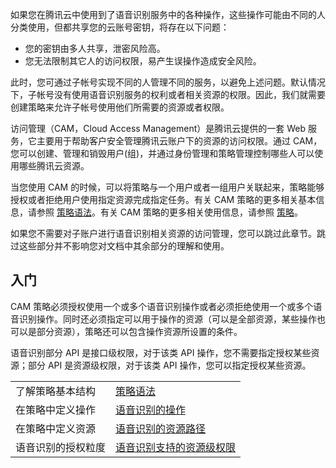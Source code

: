 如果您在腾讯云中使用到了语音识别服务中的各种操作，这些操作可能由不同的人分类使用，但都共享您的云账号密钥，将存在以下问题：
- 您的密钥由多人共享，泄密风险高。
- 您无法限制其它人的访问权限，易产生误操作造成安全风险。

此时，您可通过子帐号实现不同的人管理不同的服务，以避免上述问题。默认情况下，子帐号没有使用语音识别服务的权利或者相关资源的权限。因此，我们就需要创建策略来允许子帐号使用他们所需要的资源或者权限。

访问管理（CAM，Cloud Access Management）是腾讯云提供的一套 Web 服务，它主要用于帮助客户安全管理腾讯云账户下的资源的访问权限。通过 CAM，您可以创建、管理和销毁用户(组)，并通过身份管理和策略管理控制哪些人可以使用哪些腾讯云资源。

当您使用 CAM 的时候，可以将策略与一个用户或者一组用户关联起来，策略能够授权或者拒绝用户使用指定资源完成指定任务。有关 CAM 策略的更多相关基本信息，请参照 [策略语法](https://cloud.tencent.com/document/product/598/10603)。有关 CAM 策略的更多相关使用信息，请参照 [策略](https://cloud.tencent.com/document/product/598/10601)。

如果您不需要对子账户进行语音识别相关资源的访问管理，您可以跳过此章节。跳过这些部分并不影响您对文档中其余部分的理解和使用。

## 入门
CAM 策略必须授权使用一个或多个语音识别操作或者必须拒绝使用一个或多个语音识别操作。同时还必须指定可以用于操作的资源（可以是全部资源，某些操作也可以是部分资源），策略还可以包含操作资源所设置的条件。

语音识别部分 API 是接口级权限，对于该类 API 操作，您不需要指定授权某些资源；部分 API 是资源级权限，对于该类 API 操作，您可以指定授权某些资源。

<table>
<tr>
<td>了解策略基本结构</td>
<td><a href="https://cloud.tencent.com/document/product/1093/48423#celueyufa">策略语法</a></td>
</tr>
<tr>
<td>在策略中定义操作</td>
<td><a href="https://cloud.tencent.com/document/product/1093/48423#caozuo">语音识别的操作</a></td>
</tr>
<tr>
<td>在策略中定义资源</td>
<td><a href="https://cloud.tencent.com/document/product/1093/48423#ziyuanlujing">语音识别的资源路径</a></td>
</tr>
<tr>
<td>语音识别的授权粒度</td>
<td><a href="https://cloud.tencent.com/document/product/1093/48422">语音识别支持的资源级权限</a></td>
</tr>
</table>


